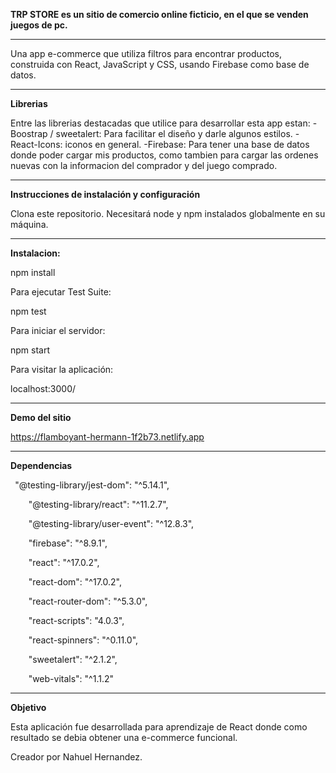 ﻿**TRP STORE es un sitio de comercio online ficticio, en el que se venden juegos de pc.**

-------------------------------------------------------------------------------------------------------------------------------------------------------------------

Una app e-commerce que utiliza filtros para encontrar productos, construida con React, JavaScript y CSS, usando Firebase como base de datos.

-------------------------------------------------------------------------------------------------------------------------------------------------------------------

**Librerias**

Entre las librerias destacadas que utilice para desarrollar esta app estan: -Boostrap / sweetalert: Para facilitar el diseño y darle algunos estilos. -React-Icons: iconos en general. -Firebase: Para tener una base de datos donde poder cargar mis productos, como tambien para cargar las ordenes nuevas con la informacion del comprador y del juego comprado.

-------------------------------------------------------------------------------------------------------------------------------------------------------------------

**Instrucciones de instalación y configuración**

Clona este repositorio. Necesitará node y npm instalados globalmente en su máquina.

-------------------------------------------------------------------------------------------------------------------------------------------------------------------

**Instalacion:**

npm install

Para ejecutar Test Suite:

npm test

Para iniciar el servidor:

npm start

Para visitar la aplicación:

localhost:3000/

-------------------------------------------------------------------------------------------------------------------------------------------------------------------
**Demo del sitio**

https://flamboyant-hermann-1f2b73.netlify.app


-------------------------------------------------------------------------------------------------------------------------------------------------------------------
**Dependencias**

` `"@testing-library/jest-dom": "^5.14.1",

`    `"@testing-library/react": "^11.2.7",

`    `"@testing-library/user-event": "^12.8.3",

`    `"firebase": "^8.9.1",

`    `"react": "^17.0.2",

`    `"react-dom": "^17.0.2",

`    `"react-router-dom": "^5.3.0",

`    `"react-scripts": "4.0.3",

`    `"react-spinners": "^0.11.0",

`    `"sweetalert": "^2.1.2",

`    `"web-vitals": "^1.1.2"

-------------------------------------------------------------------------------------------------------------------------------------------------------------------

**Objetivo**

Esta aplicación fue desarrollada para aprendizaje de React donde como resultado se debia obtener una e-commerce funcional.

Creador por Nahuel Hernandez.
